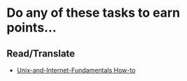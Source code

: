 Do any of these tasks to earn points...
=======================================

Read/Translate
--------------
* [Unix-and-Internet-Fundamentals How-to](stasks/translate_TLDP_UIF.md)

